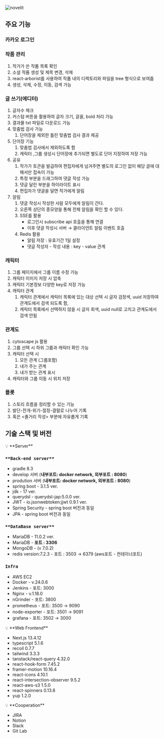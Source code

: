 ![novelit](https://github.com/galaxy-dan/novelit/assets/85854928/62f15271-bcd8-4938-a419-e0da2c72d6a8)

## 주요 기능

### 카카오 로그인

### 작품 관리

1. 작가가 쓴 작품 목록 확인
2. 소설 작품 생성 및 제목 변경, 삭제
3. react-arborist를 사용하여 작품 내의 디렉토리와 파일을 tree 형식으로 보여줌
4. 생성, 삭제, 수정, 이동, 검색 가능

### 글 쓰기(에디터)

1. 글자수 체크
2. 커스텀 버튼을 활용하여 글자 크기, 글꼴, bold 처리 가능
3. 결과물 txt 파일로 다운로드 가능
4. 맞춤법 검사 가능
    1. 단어장을 제외한 틀린 맞춤법 검사 결과 제공
5. 단어장 기능 
    1. 맞춤법 검사에서 제외하도록 함 
    2. 캐릭터 ,그룹 생성시 단어장에 추가되면 별도로 단어 지정하여 저장 가능
6. 공유
    1. 작가가 토큰을 발급하여 편집자에게 넘겨주면 별도의 로그인 없이 해당 글에 대해서만 접속이 가능
    2. 특정 부분을 드래그하여 댓글 작성 가능
    3. 댓글 달린 부분을 하이라이트 표시
    4. 편집자가 댓글을 달면 작가에게 알림
7. 알림
    1. 댓글 작성시 작성한 사람 모두에게 알림이 간다.
    2. 오른쪽 상단의 종모양을 통해 전체 알림을 확인 할 수 있다.
    3. SSE를 활용
        - 로그인시 subscribe api 호출을 통해 연결
        - 이후 댓글 작성시 서버 → 클라이언트 알림 이벤트 호출
    4. Redis 활용
        - 알림 저장 : 유효기간 1일 설정
        - 댓글 작성자 - 작성 내용 : key - value 관계

### 캐릭터

1. 그룹 페이지에서 그룹 이름 수정 가능
2. 캐릭터 이미지 저장 시 압축
3. 캐릭터 기본정보 다양한 key로 저장 가능
4. 캐릭터 관계
    1. 캐릭터 관계에서 캐릭터 목록에 있는 대상 선택 시 글자 검정색, uuid 저장하여 관계도에서 검색 되도록 함,
    2. 캐릭터 목록에서 선택하지 않을 시 글자 회색, uuid null로 고치고 관계도에서 검색 안됨

### 관계도

1. cytoscape js 활용
2. 그룹 선택 시 하위 그룹과 캐릭터 확인 가능
3. 캐릭터 선택 시
    1. 모든 관계 (그룹포함)
    2. 내가 주는 관계
    3. 내가 받는 관계
    표시
4. 캐릭터와 그룹 이동 시 위치 저장

### 플롯

1. 스토리 흐름을 정리할 수 있는 기능
2. 발단-전개-위기-절정-결말로 나누어 기록
3. 혹은 <줄거리 작성> 부분에 자유롭게 기록

## 기술 스택 및 버전

<aside>
💡 **Server**

</aside>

### `**Back-end server**`

- gradle 8.3
- develop 서버 (**내부포트: docker network, 외부포트 : 8080**)
- prodution 서버 (**내부포트: docker network, 외부포트 : 8080**)
- spring boot - 3.1.5 ver.
- jdk - 17 ver.
- querydsl - querydsl-jap:5.0.0 ver.
- JWT - io.jsonwebtoken:jjwt 0.9.1 ver.
- Spring Security - spring boot 버전과 동일
- JPA - spring boot 버전과 동일

### `**DataBase server**`

- MariaDB - 11.0.2 ver.
- MariaDB - **포트 : 3306**
- MongoDB - (v 7.0.2)
- redis version:7.2.3 - 포트 : 3503 → 6379 (aws포트 - 컨테이너포트)

### **`Infra`**

- AWS EC2
- Docker - v.24.0.6
- Jenkins  - 포트: 3000
- Nginx - v.1.18.0
- nGrinder - 포트: 3800
- prometheus - 포트: 3500 → 9090
- node-exporter - 포트: 3501 → 9091
- grafana - 포트: 3502 → 3000

<aside>
💡 **Web Frontend**

</aside>

- Next.js 13.4.12
- typescript 5.1.6
- recoil 0.7.7
- tailwind 3.3.3
- tanstack/react-query 4.32.0
- react-hook-form 7.45.2
- framer-motion 10.16.4
- react-icons 4.10.1
- react-intersection-observer 9.5.2
- react-aws-s3 1.5.0
- react-spinners 0.13.8
- yup 1.2.0

<aside>
💡 **Cooperation**

</aside>

- JIRA
- Notion
- Slack
- Git Lab
